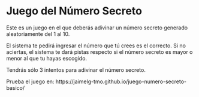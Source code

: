<h1>Juego del Número Secreto</h1>

<p>Este es un juego en el que deberás adivinar un número secreto generado aleatoriamente del 1 al 10.</p>
<p>El sistema te pedirá ingresar el número que tú crees es el correcto. Si no aciertas, el sistema te dará pistas respecto si el número secreto es mayor o menor al que tu hayas escogido.</p>
<p>Tendrás sólo 3 intentos para adivinar el número secreto.</p>
<p>Prueba el juego en: https://jaimelg-tmo.github.io/juego-numero-secreto-basico/</p>
